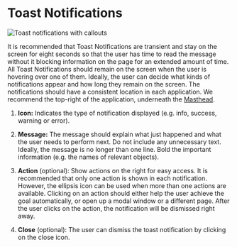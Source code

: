 # Toast Notifications

![Toast notifications with callouts](./img/toast-callout.png)

It is recommended that Toast Notifications are transient and stay on the screen for eight seconds so that the user has time to read the message without it blocking information on the page for an extended amount of time. All Toast Notifications should remain on the screen when the user is hovering over one of them. Ideally, the user can decide what kinds of notifications appear and how long they remain on the screen. The notifications should have a consistent location in each application. We recommend the top-right of the application, underneath the [Masthead](http://www.patternfly.org/pattern-library/application-framework/masthead/).

1. **Icon:** Indicates the type of notification displayed (e.g. info, success, warning or error).

1. **Message:** The message should explain what just happened and what the user needs to perform next. Do not include any unnecessary text. Ideally, the message is no longer than one line. Bold the important information (e.g. the names of relevant objects).

1. **Action** (optional): Show actions on the right for easy access. It is recommended that only one action is shown in each notification. However, the ellipsis icon can be used when more than one actions are available. Clicking on an action should either help the user achieve the goal automatically, or open up a modal window or a different page. After the user clicks on the action, the notification will be dismissed right away.

1. **Close** (optional): The user can dismiss the toast notification by clicking on the close icon.
